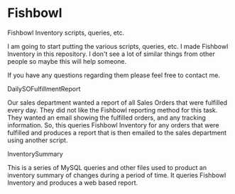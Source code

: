 # Fishbowl
Fishbowl Inventory scripts, queries, etc.

I am going to start putting the various scripts, queries, etc. I made Fishbowl Inventory in this repository.  I don't see a lot of similar things from other people so maybe this will help someone.

If you have any questions regarding them please feel free to contact me.

DailySOFulfillmentReport

Our sales department wanted a report of all Sales Orders that were fulfilled every day.  They did not like the Fishbowl reporting method for this task.  They wanted an email showing the fulfilled orders, and any tracking information.  So, this queries Fishbowl Inventory for any orders that were fulfilled and produces a report that is then emailed to the sales department using another script.

InventorySummary 

This is a series of MySQL queries and other files used to product an inventory summary of changes during a period of time.  It queries Fishbowl Inventory and produces a web based report.
